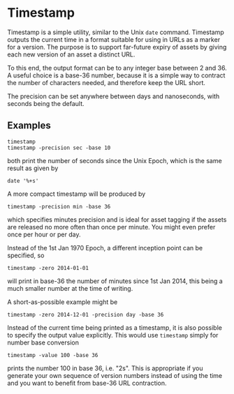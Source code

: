 # Timestamp

Timestamp is a simple utility, similar to the Unix `date` command. Timestamp outputs the current time in a format
suitable for using in URLs as a marker for a version. The purpose is to support far-future expiry of assets
by giving each new version of an asset a distinct URL.

To this end, the output format can be to any integer base between 2 and 36. A useful choice is a base-36 number,
because it is a simple way to contract the number of characters needed, and therefore keep the URL short.

The precision can be set anywhere between days and nanoseconds, with seconds being the default.

## Examples

    timestamp
    timestamp -precision sec -base 10

both print the number of seconds since the Unix Epoch, which is the same result as given by

    date '%+s'

A more compact timestamp will be produced by

    timestamp -precision min -base 36

which specifies minutes precision and is ideal for asset tagging if the assets are released no more 
often than once per minute. You might even prefer once per hour or per day.

Instead of the 1st Jan 1970 Epoch, a different inception point can be specified, so

    timestamp -zero 2014-01-01

will print in base-36 the number of minutes since 1st Jan 2014, this being a much smaller number at
the time of writing.

A short-as-possible example might be

    timestamp -zero 2014-12-01 -precision day -base 36

Instead of the current time being printed as a timestamp, it is also possible to specify the 
output value explicitly. This would use `timestamp` simply for number base conversion

    timestamp -value 100 -base 36

prints the number 100 in base 36, i.e. "2s". This is appropriate if you generate your own sequence of version numbers instead of using the time and you want to benefit from base-36 URL contraction.
